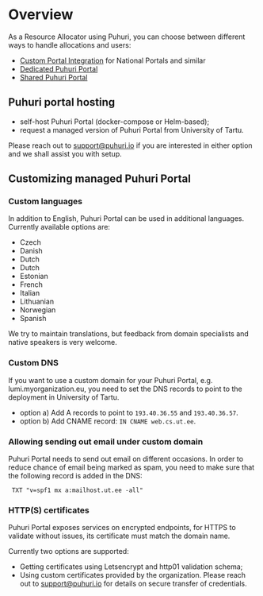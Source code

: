 # Overview

As a Resource Allocator using Puhuri, you can choose between different ways to handle allocations and users:

- [Custom Portal Integration](resource-allocators.md) for National Portals and similar
- [Dedicated Puhuri Portal](dedicated-puhuri-portal.md)
- [Shared Puhuri Portal](shared-puhuri-portal.md)


## Puhuri portal hosting

- self-host Puhuri Portal (docker-compose or Helm-based);
- request a managed version of Puhuri Portal from University of Tartu.

Please reach out to [support@puhuri.io](mailto:support@puhuri.io) if you are interested in either option and we shall
assist you with setup.

## Customizing managed Puhuri Portal

### Custom languages

In addition to English, Puhuri Portal can be used in additional languages. Currently available options are:

- Czech
- Danish
- Dutch
- Dutch
- Estonian
- French
- Italian
- Lithuanian
- Norwegian
- Spanish

We try to maintain translations, but feedback from domain specialists and native speakers is very welcome.

### Custom DNS
If you want to use a custom domain for your Puhuri Portal, e.g. lumi.myorganization.eu, you need to set the DNS
records to point to the deployment in University of Tartu.

- option a) Add A records to point to ``193.40.36.55`` and ``193.40.36.57``.
- option b) Add CNAME record: ``IN CNAME web.cs.ut.ee``.

### Allowing sending out email under custom domain

Puhuri Portal needs to send out email on different occasions. In order to reduce chance of email being marked as spam,
you need to make sure that the following record is added in the DNS:

`` TXT "v=spf1 mx a:mailhost.ut.ee -all"``

### HTTP(S) certificates

Puhuri Portal exposes services on encrypted endpoints, for HTTPS to validate without issues, its certificate must match
the domain name.

Currently two options are supported:

- Getting certificates using Letsencrypt and http01 validation schema;
- Using custom certificates provided by the organization. Please reach out to support@puhuri.io for details on secure
  transfer of credentials.
